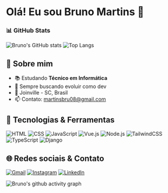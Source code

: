 # Olá! Eu sou Bruno Martins 👋

### 📊 GitHub Stats
![Bruno's GitHub stats](https://github-readme-stats.vercel.app/api?username=martinsbruno2008&show_icons=true&theme=radical)
![Top Langs](https://github-readme-stats.vercel.app/api/top-langs/?username=martinsbruno2008&layout=compact&theme=radical)

## 📌 Sobre mim
- 📚 Estudando **Técnico em Informática**
- 🚀 Sempre buscando evoluir como dev
- 📍 Joinville - SC, Brasil
- 📫 Contato: [martinsbru08@gmail.com](mailto:martinsbru08@gmail.com)

## 🧰 Tecnologias & Ferramentas
![HTML](https://img.shields.io/badge/-HTML-e34f26?style=flat&logo=html5&logoColor=white)
![CSS](https://img.shields.io/badge/-CSS-1572B6?style=flat&logo=css3&logoColor=white)
![JavaScript](https://img.shields.io/badge/-JavaScript-f7df1e?style=flat&logo=javascript&logoColor=black)
![Vue.js](https://img.shields.io/badge/-Vue.js-4FC08D?style=flat&logo=vue.js&logoColor=white)
![Node.js](https://img.shields.io/badge/-Node.js-339933?style=flat&logo=node.js&logoColor=white)
![TailwindCSS](https://img.shields.io/badge/-TailwindCSS-38B2AC?style=flat&logo=tailwind-css&logoColor=white)
![TypeScript](https://img.shields.io/badge/-TypeScript-3178C6?style=flat&logo=typescript&logoColor=white)
![Django](https://img.shields.io/badge/-Django-092E20?style=flat&logo=django&logoColor=white)

## 🌐 Redes sociais & Contato
[![Gmail](https://img.shields.io/badge/Gmail-D14836?style=flat&logo=gmail&logoColor=white)](mailto:martinsbru08@gmail.com)
[![Instagram](https://img.shields.io/badge/Instagram-E4405F?style=flat&logo=instagram&logoColor=white)](https://instagram.com/martinsbru08)
[![LinkedIn](https://img.shields.io/badge/LinkedIn-0077B5?style=flat&logo=linkedin&logoColor=white)](https://www.linkedin.com/in/bruno-martins-088522230/)

![Bruno's github activity graph](https://github-readme-activity-graph.vercel.app/graph?username=martinsbruno2008&theme=react-dark)

